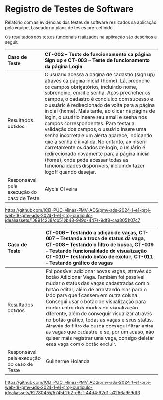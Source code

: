 # Registro de Testes de Software

Relatório com as evidências dos testes de software realizados na aplicação pela equipe, baseado no plano de testes pré-definido.

Os resultados dos testes funcionais realizados na aplicação são descritos a seguir.

|Caso de Teste    | CT-002 – Teste de funcionamento da página Sign up e CT-003 – Teste de funcionamento da página Login |
|:---|:---|
| Resultados obtidos | O usuário acessa a página de cadastro (sign up) através da página inicial (home). Lá, preenche os campos obrigatórios, incluindo nome, sobrenome, email e senha. Após preencher os campos, o cadastro é concluído com sucesso e o usuário é redirecionado de volta para a página inicial (home). Mais tarde, ao clicar na página de login, o usuário insere seu email e senha nos campos correspondentes. Para testar a validação dos campos, o usuário insere uma senha incorreta e um alerta aparece, indicando que a senha é inválida. No entanto, ao inserir corretamente os dados de login, o usuário é redirecionado novamente para a página inicial (home), onde pode acessar todas as funcionalidades disponíveis, incluindo fazer logoff quando desejar.  |
| Responsável pela execução do caso de Teste | Alycia Oliveira |

https://github.com/ICEI-PUC-Minas-PMV-ADS/pmv-ads-2024-1-e1-proj-web-t8-pmv-ads-2024-1-e1-proj-curriculo-ideal/assets/108914238/cb510b48-949d-447e-9df8-daa8051f07c7


|Caso de Teste    | CT-006 – Testando a adição de vagas, CT-007 – Testando a troca de status da vaga, CT-008 – Testando o filtro de busca, CT-009 – Testando funcionalidade de visualização, CT-010 – Testando botão de excluir, CT-011 – Testando gráfico de vagas |
|:---|:---|
| Resultados obtidos | Foi possível adicionar novas vagas, através do botão Adicionar Vaga. Também foi possível mudar o status das vagas cadastradas com o botão editar, além de arrastando elas para o lado para que ficassem em outra coluna. Consegui usar o botão de visualização para mudar entre dois modos de visualização diferente, além de conseguir visualizar através no botão gráfico, todas as vagas e seus status. Através do filtro de busca consegui filtrar entre as vagas que cadastrei e se, por um acaso, não quiser mais registrar uma vaga, consigo deletar essa vaga com o botão excluir.  |
| Responsável pela execução do caso de Teste | Guilherme Holanda |


https://github.com/ICEI-PUC-Minas-PMV-ADS/pmv-ads-2024-1-e1-proj-web-t8-pmv-ads-2024-1-e1-proj-curriculo-ideal/assets/62780455/5745b2b2-e8cf-44d4-92d1-a3256a969df3

